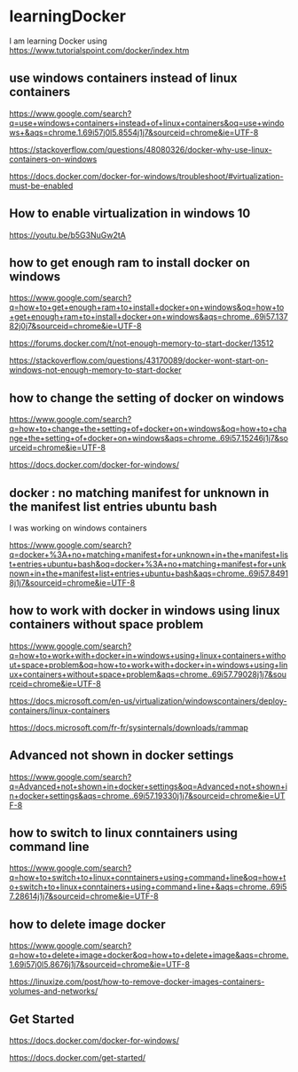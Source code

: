 # learningDocker
I am learning Docker using https://www.tutorialspoint.com/docker/index.htm

## use windows containers instead of linux containers

https://www.google.com/search?q=use+windows+containers+instead+of+linux+containers&oq=use+windows+&aqs=chrome.1.69i57j0l5.8554j1j7&sourceid=chrome&ie=UTF-8

https://stackoverflow.com/questions/48080326/docker-why-use-linux-containers-on-windows

https://docs.docker.com/docker-for-windows/troubleshoot/#virtualization-must-be-enabled

## How to enable virtualization in windows 10

https://youtu.be/b5G3NuGw2tA

## how to get enough ram to install docker on windows

https://www.google.com/search?q=how+to+get+enough+ram+to+install+docker+on+windows&oq=how+to+get+enough+ram+to+install+docker+on+windows&aqs=chrome..69i57.13782j0j7&sourceid=chrome&ie=UTF-8

https://forums.docker.com/t/not-enough-memory-to-start-docker/13512

https://stackoverflow.com/questions/43170089/docker-wont-start-on-windows-not-enough-memory-to-start-docker

## how to change the setting of docker on windows

https://www.google.com/search?q=how+to+change+the+setting+of+docker+on+windows&oq=how+to+change+the+setting+of+docker+on+windows&aqs=chrome..69i57.15246j1j7&sourceid=chrome&ie=UTF-8

https://docs.docker.com/docker-for-windows/

## docker : no matching manifest for unknown in the manifest list entries ubuntu bash

I was working on windows containers

https://www.google.com/search?q=docker+%3A+no+matching+manifest+for+unknown+in+the+manifest+list+entries+ubuntu+bash&oq=docker+%3A+no+matching+manifest+for+unknown+in+the+manifest+list+entries+ubuntu+bash&aqs=chrome..69i57.84918j1j7&sourceid=chrome&ie=UTF-8

## how to work with docker in windows using linux containers without space problem

https://www.google.com/search?q=how+to+work+with+docker+in+windows+using+linux+containers+without+space+problem&oq=how+to+work+with+docker+in+windows+using+linux+containers+without+space+problem&aqs=chrome..69i57.79028j1j7&sourceid=chrome&ie=UTF-8

https://docs.microsoft.com/en-us/virtualization/windowscontainers/deploy-containers/linux-containers

https://docs.microsoft.com/fr-fr/sysinternals/downloads/rammap

## Advanced not shown in docker settings

https://www.google.com/search?q=Advanced+not+shown+in+docker+settings&oq=Advanced+not+shown+in+docker+settings&aqs=chrome..69i57.19330j1j7&sourceid=chrome&ie=UTF-8

## how to switch to linux conntainers using command line

https://www.google.com/search?q=how+to+switch+to+linux+conntainers+using+command+line&oq=how+to+switch+to+linux+conntainers+using+command+line+&aqs=chrome..69i57.28614j1j7&sourceid=chrome&ie=UTF-8

## how to delete image docker

https://www.google.com/search?q=how+to+delete+image+docker&oq=how+to+delete+image&aqs=chrome.1.69i57j0l5.8676j1j7&sourceid=chrome&ie=UTF-8

https://linuxize.com/post/how-to-remove-docker-images-containers-volumes-and-networks/

## Get Started

https://docs.docker.com/docker-for-windows/

https://docs.docker.com/get-started/





